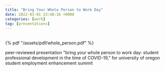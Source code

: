 ```yaml
---
title: "Bring Your Whole Person to Work Day"
date: 2022-03-01 23:48:16 +0000
categories: [work]
tag: [presentations]
---
```

<br />
{% pdf "/assets/pdf/whole_person.pdf" %}
<br />
 <p>peer-reviewed presentation "bring your whole person to work day: student professional development in the time of COVID-19," for university of oregon student employment enhancement summit</p>
